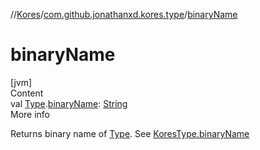 //[Kores](../index.md)/[com.github.jonathanxd.kores.type](index.md)/[binaryName](binary-name.md)



# binaryName  
[jvm]  
Content  
val [Type](https://docs.oracle.com/javase/8/docs/api/java/lang/reflect/Type.html).[binaryName](binary-name.md): [String](https://kotlinlang.org/api/latest/jvm/stdlib/kotlin/-string/index.html)  
More info  


Returns binary name of [Type](https://docs.oracle.com/javase/8/docs/api/java/lang/reflect/Type.html). See [KoresType.binaryName](-kores-type/binary-name.md)

  




